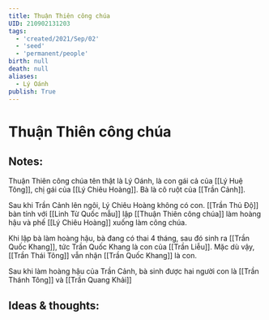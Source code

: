 ```yaml
---
title: Thuận Thiên công chúa
UID: 210902131203
tags:
  - 'created/2021/Sep/02'
  - 'seed'
  - 'permanent/people'
birth: null
death: null
aliases:
  - Lý Oánh
publish: True
---
```

# Thuận Thiên công chúa

## Notes:
Thuận Thiên công chúa tên thật là Lý Oánh, là con gái cả của [[Lý Huệ Tông]], chị gái của [[Lý Chiêu Hoàng]]. Bà là cô ruột của [[Trần Cảnh]]. 

Sau khi Trần Cảnh lên ngôi, Lý Chiêu Hoàng không có con. [[Trần Thủ Độ]] bàn tính với [[Linh Từ Quốc mẫu]] lập [[Thuận Thiên công chúa]] làm hoàng hậu và phế [[Lý Chiêu Hoàng]] xuống làm công chúa.

Khi lập bà làm hoàng hậu, bà đang có thai 4 tháng, sau đó sinh ra [[Trần Quốc Khang]], tức Trần Quốc Khang là con của [[Trần Liễu]]. Mặc dù vậy, [[Trần Thái Tông]] vẫn nhận [[Trần Quốc Khang]] là con.

Sau khi làm hoàng hậu của Trần Cảnh, bà sinh được hai người con là [[Trần Thánh Tông]] và [[Trần Quang Khải]]

## Ideas & thoughts:
